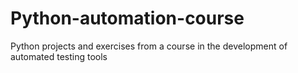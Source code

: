 # Python-automation-course
Python projects and exercises from a course in the development of automated testing tools
